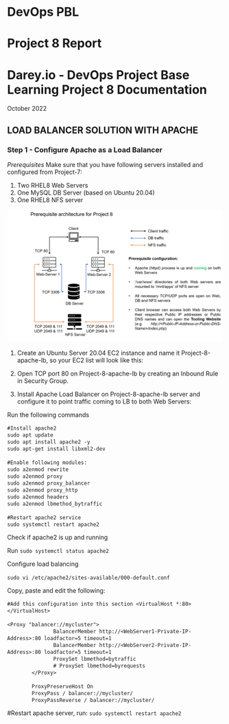 # DevOps PBL
# Project 8 Report

# Darey.io - DevOps Project Base Learning Project 8 Documentation

October 2022

## LOAD BALANCER SOLUTION WITH APACHE




### Step 1 - Configure Apache as a Load Balancer

*Prerequisites*
Make sure that you have following servers installed and configured from Project-7:

1. Two RHEL8 Web Servers
2. One MySQL DB Server (based on Ubuntu 20.04)
3. One RHEL8 NFS server

![project8 prerequisites](images/prerequisites-project8.png)

1. Create an Ubuntu Server 20.04 EC2 instance and name it Project-8-apache-lb, so your EC2 list will look like this:

2. Open TCP port 80 on Project-8-apache-lb by creating an Inbound Rule in Security Group.

3. Install Apache Load Balancer on Project-8-apache-lb server and configure it to point traffic coming to LB to both Web Servers:

Run the following commands

```
#Install apache2
sudo apt update
sudo apt install apache2 -y
sudo apt-get install libxml2-dev

#Enable following modules:
sudo a2enmod rewrite
sudo a2enmod proxy
sudo a2enmod proxy_balancer
sudo a2enmod proxy_http
sudo a2enmod headers
sudo a2enmod lbmethod_bytraffic

#Restart apache2 service
sudo systemctl restart apache2
```

Check if apache2 is up and running

Run `sudo systemctl status apache2`

Configure load balancing

`sudo vi /etc/apache2/sites-available/000-default.conf`

Copy, paste and edit the following:

```
#Add this configuration into this section <VirtualHost *:80>  </VirtualHost>

<Proxy "balancer://mycluster">
               BalancerMember http://<WebServer1-Private-IP-Address>:80 loadfactor=5 timeout=1
               BalancerMember http://<WebServer2-Private-IP-Address>:80 loadfactor=5 timeout=1
               ProxySet lbmethod=bytraffic
               # ProxySet lbmethod=byrequests
        </Proxy>

        ProxyPreserveHost On
        ProxyPass / balancer://mycluster/
        ProxyPassReverse / balancer://mycluster/

```
#Restart apache server, run:
`sudo systemctl restart apache2`


